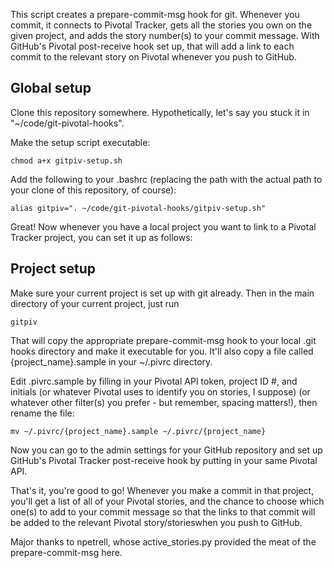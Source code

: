 This script creates a prepare-commit-msg hook for git. Whenever you commit, 
it connects to Pivotal Tracker, gets all the stories you own on the given 
project, and adds the story number(s) to your commit message. With GitHub's 
Pivotal post-receive hook set up, that will add a link to each commit
to the relevant story on Pivotal whenever you push to GitHub.  

## Global setup   

Clone this repository somewhere. Hypothetically, let's say you stuck it in
"~/code/git-pivotal-hooks".

Make the setup script executable:

	chmod a+x gitpiv-setup.sh

Add the following to your .bashrc (replacing the path with the actual path to
your clone of this repository, of course):

	alias gitpiv=". ~/code/git-pivotal-hooks/gitpiv-setup.sh"

Great! Now whenever you have a local project you want to link to a Pivotal 
Tracker project, you can set it up as follows:  

## Project setup  

Make sure your current project is set up with git already. Then in the main 
directory of your current project, just run

	gitpiv

That will copy the appropriate prepare-commit-msg hook to your local .git hooks 
directory and make it executable for you. It'll also copy a file called 
{project_name}.sample in your ~/.pivrc directory.

Edit .pivrc.sample by filling in your Pivotal API token, project ID #, and initials 
(or whatever Pivotal uses to identify you on stories, I suppose) (or whatever
other filter(s) you prefer - but remember, spacing matters!), then rename the file:

	mv ~/.pivrc/{project_name}.sample ~/.pivrc/{project_name}

Now you can go to the admin settings for your GitHub repository and set up GitHub's 
Pivotal Tracker post-receive hook by putting in your same Pivotal API. 

That's it, you're good to go! Whenever you make a commit in that project, you'll get 
a list of all of your Pivotal stories, and the chance to choose which one(s) to add to 
your commit message so that the links to that commit will be added to the relevant 
Pivotal story/storieswhen you push to GitHub.

Major thanks to npetrell, whose active_stories.py provided the meat of the 
prepare-commit-msg here.
